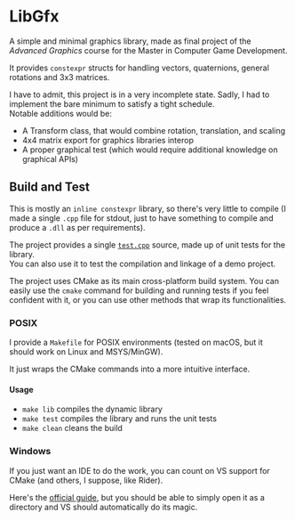 # LibGfx

A simple and minimal graphics library,
made as final project of the *Advanced Graphics* course for the Master in Computer Game Development.

It provides `constexpr` structs for handling vectors, quaternions, general rotations and 3x3 matrices.

I have to admit, this project is in a very incomplete state.
Sadly, I had to implement the bare minimum to satisfy a tight schedule. \
Notable additions would be:
- A Transform class, that would combine rotation, translation, and scaling
- 4x4 matrix export for graphics libraries interop
- A proper graphical test (which would require additional knowledge on graphical APIs)

## Build and Test
This is mostly an `inline constexpr` library, so there's very little to compile
(I made a single `.cpp` file for stdout, just to have something to compile and produce a `.dll` as per requirements).

The project provides a single [`test.cpp`](tests/test.cpp) source,
made up of unit tests for the library. \
You can also use it to test the compilation and linkage of a demo project.

The project uses CMake as its main cross-platform build system.
You can easily use the `cmake` command for building and running tests if you feel confident with it,
or you can use other methods that wrap its functionalities.

### POSIX
I provide a `Makefile` for POSIX environments
(tested on macOS, but it should work on Linux and MSYS/MinGW).

It just wraps the CMake commands into a more intuitive interface.

#### Usage
- `make lib` compiles the dynamic library
- `make test` compiles the library and runs the unit tests
- `make clean` cleans the build

### Windows
If you just want an IDE to do the work, you can count on VS support for CMake
(and others, I suppose, like Rider).


Here's the [official guide](https://learn.microsoft.com/en-us/cpp/build/cmake-projects-in-visual-studio?view=msvc-170),
but you should be able to simply open it as a directory and VS should automatically do its magic.
